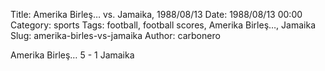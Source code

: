 Title: Amerika Birleş… vs. Jamaika, 1988/08/13
Date: 1988/08/13 00:00
Category: sports
Tags: football, football scores, Amerika Birleş…, Jamaika
Slug: amerika-birles-vs-jamaika
Author: carbonero


Amerika Birleş… 5 - 1 Jamaika

